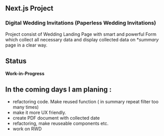## Next.js Project

### Digital Wedding Invitations (Paperless Wedding Invitations)

Project consist of Wedding Landing Page with smart and powerful Form which collect all necessary data and display  collected data on **summary* page in a clear way. 
## Status

**Work-in-Progress**

## In the coming days I am planing : 

- refactoring code. Make reused function ( in summary repeat filter too many times)
- make it more UX friendly.
- create PDF document with collected date
- refactoring,  make reuseable components etc.
- work on RWD   